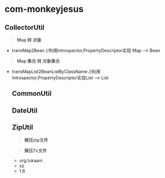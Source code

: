 # com-monkeyjesus
## CollectorUtil
>**Map 转 对象**
- transMap2Bean //利用Introspector,PropertyDescriptor实现 Map --> Bean

>**Map 集合 转 对象集合**
- transMapList2BeanListByClassName //利用Introspector,PropertyDescriptor实现List<Map> --> List<Object>
 

## CommonUtil

## DateUtil

## ZipUtil
>**解压zip文件**

>**解压7z文件**
- org.tukaani
- xz
- 1.6
